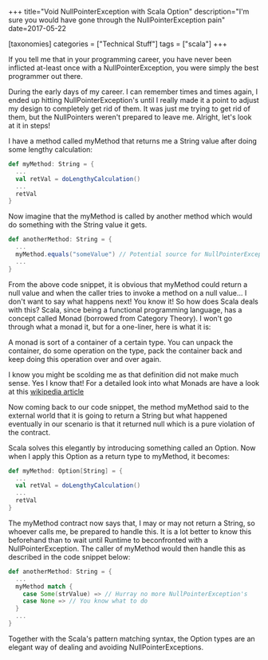 +++
title="Void NullPointerException with Scala Option"
description="I'm sure you would have gone through the NullPointerException pain"
date=2017-05-22

[taxonomies]
categories = ["Technical Stuff"]
tags = ["scala"]
+++


If you tell me that in your programming career, you have never been inflicted at-least once with a NullPointerException, you were simply the best programmer 
out there. <p>During the early days of my career. I can remember times and times again, I ended up hitting NullPointerException's until I really made
it a point to adjust my design to completely get rid of them. It was just me trying to get rid of them, but the NullPointers weren't prepared to 
leave me. Alright, let's look at it in steps!

I have a method called myMethod that returns me a String value after doing some lengthy calculation:

```scala
def myMethod: String = {
  ...
  val retVal = doLengthyCalculation()
  ...
  retVal
}
```

Now imagine that the myMethod is called by another method which would do something with the String value it gets.

```scala
def anotherMethod: String = {
  ...
  myMethod.equals("someValue") // Potential source for NullPointerException
  ...
}
```

From the above code snippet, it is obvious that myMethod could return a null value and when the caller tries to invoke a method on a null value... I don't 
want to say what happens next! You know it! So how does Scala deals with this? Scala, since being a functional programming language, has a concept called
Monad (borrowed from Category Theory). I won't go through what a monad it, but for a one-liner, here is what it is:

A monad is sort of a container of a certain type. You can unpack the container, do some operation on the type, pack the container back and keep doing this 
operation over and over again.

I know you might be scolding me as that definition did not make much sense. Yes I know that! For a detailed look into what Monads are have a 
look at this [wikipedia article](https://en.wikipedia.org/wiki/Monad_(functional_programming))

Now coming back to our code snippet, the method myMethod said to the external world that it is going to return a String but what happened eventually in our scenario is 
that it returned null which is a pure violation of the contract.

Scala solves this elegantly by introducing something called an Option. Now when I apply this Option as a return type to myMethod, it becomes:

```scala
def myMethod: Option[String] = {
  ...
  val retVal = doLengthyCalculation()
  ...
  retVal
}
```

The myMethod contract now says that, I may or may not return a String, so whoever calls me, be prepared to handle this. It is a lot better to know this 
beforehand than to wait until Runtime to beconfronted with a NullPointerException. The caller of myMethod would then handle this as described in the code
snippet below:

```scala
def anotherMethod: String = {
  ...
  myMethod match {
    case Some(strValue) => // Hurray no more NullPointerException's
    case None => // You know what to do
  }
  ...
}
```

Together with the Scala's pattern matching syntax, the Option types are an elegant way of dealing and avoiding NullPointerExceptions.